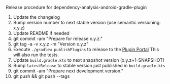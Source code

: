 Release procedure for dependency-analysis-android-gradle-plugin

1. Update the changelog
1. Bump version number to next stable version (use semantic versioning: x.y.z)
1. Update README if needed
1. git commit -am "Prepare for release x.y.z." 
1. git tag -a -v x.y.z -m "Version x.y.z"
1. Execute `./gradlew publishPlugins` to release to the [Plugin Portal](https://plugins.gradle.org/plugin/com.autonomousapps.dependency-analysis)
This will also run the tests.
1. Update `build.gradle.kts` to next snapshot version (x.y.z+1-SNAPSHOT)
1. Bump `latestRelease` to stable version just published in `build.gradle.kts`
1. git commit -am "Prepare next development version."
1. git push && git push --tags

